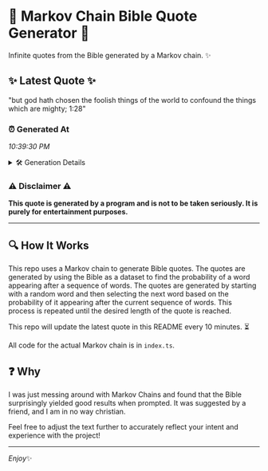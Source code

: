 # 📖 Markov Chain Bible Quote Generator 📖

Infinite quotes from the Bible generated by a Markov chain. ✨

## ✨ Latest Quote ✨
"but god hath chosen the foolish things of the world to confound the things which are mighty; 1:28"

### ⏰ Generated At
*10:39:30 PM*

<details>
    <summary>🛠️ Generation Details</summary>
    <p>
        <strong>🌱 Seed:</strong> but<br>
        <strong>🔄 Iterations:</strong> 17<br>
        <strong>📜 Context History:</strong><br>[ but ]: god<br>[ but, god ]: hath<br>[ but, god, hath ]: chosen<br>[ but, god, hath, chosen ]: the<br>[ but, god, hath, chosen, the ]: foolish<br>[ but, god, hath, chosen, the, foolish ]: things<br>[ god, hath, chosen, the, foolish, things ]: of<br>[ hath, chosen, the, foolish, things, of ]: the<br>[ chosen, the, foolish, things, of, the ]: world<br>[ the, foolish, things, of, the, world ]: to<br>[ foolish, things, of, the, world, to ]: confound<br>[ things, of, the, world, to, confound ]: the<br>[ of, the, world, to, confound, the ]: things<br>[ the, world, to, confound, the, things ]: which<br>[ world, to, confound, the, things, which ]: are<br>[ to, confound, the, things, which, are ]: mighty;<br>[ confound, the, things, which, are, mighty; ]: 1:28<br>
    </p>
</details>

### ⚠️ Disclaimer ⚠️
**This quote is generated by a program and is not to be taken seriously. It is purely for entertainment purposes.**

---

## 🔍 How It Works

This repo uses a Markov chain to generate Bible quotes. The quotes are generated by using the Bible as a dataset to find the probability of a word appearing after a sequence of words. The quotes are generated by starting with a random word and then selecting the next word based on the probability of it appearing after the current sequence of words. This process is repeated until the desired length of the quote is reached.

This repo will update the latest quote in this README every 10 minutes. ⏳

All code for the actual Markov chain is in `index.ts`.

## ❓ Why

I was just messing around with Markov Chains and found that the Bible surprisingly yielded good results when prompted. 
It was suggested by a friend, and I am in no way christian.

Feel free to adjust the text further to accurately reflect your intent and experience with the project!

---

*Enjoy*✨
